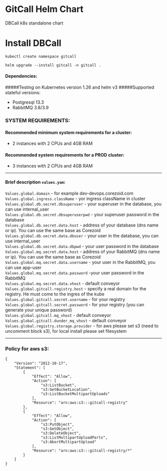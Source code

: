 # GitCall Helm Chart

DBCall k8s standalone chart

# Install DBCall
`kubectl create namespace gitcall`

`helm upgrade --install gitcall -n gitcall .`


#### Dependencies:
#####Testing on Kubernetes version 1.26 and helm v3
#####Supported stateful versions:
- Postgresql 13.3
- RabbitMQ 3.8/3.9

### SYSTEM REQUIREMENTS:

#### Recommended minimum system requirements for a cluster:
- 2 instances with 2 CPUs and 4GB RAM

#### Recommended system requirements for a PROD cluster:
- 3 instances with 2 CPUs and 4GB RAM

---

#### Brief description `values.yam`:

`Values.global.domain` - for example dev-devops.corezoid.com  
`Values.global.ingress.className` - yor ingress className in cluster  
`Values.global.db.secret.dbsuperuser` - your superuser in the database, you can use internal_user  
`Values.global.db.secret.dbsuperuserpwd` - your superuser password in the database  
`Values.global.db.secret.data.host` - address of your database (dns name or ip). You can use the same base as Corezoid  
`Values.global.db.secret.data.dbuser` - your user in the database, you can use internal_user  
`Values.global.db.secret.data.dbpwd` - your user password in the database  
`Values.global.mq.secret.data.host` - address of your RabbitMQ (dns name or ip). You can use the same base as Corezoid  
`Values.global.mq.secret.data.username` - your user in the RabbitMQ, you can use app-user  
`Values.global.mq.secret.data.password` -your user password in the RabbitMQ  
`Values.global.mq.secret.data.vhost` - default conveyor  
`Values.global.gitcall.registry.host` - specify a real domain for the registry. He must come to the ingres of the kube  
`Values.global.gitcall.secret.username` - for your registry  
`Values.global.gitcall.secret.password` - for your registry (you can generate your unique password)  
`Values.global.gitcall.mq_vhost` - default conveyor  
`Values.global.gitcall.dunder_mq_vhost` - default conveyor
`Values.global.registry.storage.provider` - for aws please set s3 (need to uncomment block s3), for local install please set filesystem

---

### Policy for aws s3:

```
{
    "Version": "2012-10-17",
    "Statement": [
        {
            "Effect": "Allow",
            "Action": [
                "s3:ListBucket",
                "s3:GetBucketLocation",
                "s3:ListBucketMultipartUploads"
            ],
            "Resource": "arn:aws:s3:::gitcall-registry"
        },
        {
            "Effect": "Allow",
            "Action": [
                "s3:PutObject",
                "s3:GetObject",
                "s3:DeleteObject",
                "s3:ListMultipartUploadParts",
                "s3:AbortMultipartUpload"
            ],
            "Resource": "arn:aws:s3:::gitcall-registry/*"
        }
    ]
}
```
